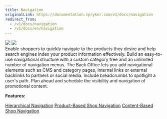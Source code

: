 ```yaml
---
title: Navigation
originalLink: https://documentation.spryker.com/v1/docs/navigation
redirect_from:
  - /v1/docs/navigation
  - /v1/docs/en/navigation
---
```


<div class='feature-text'>
    <div class='feature-images'>
    <img class="light-mode" src="https://spryker.s3.eu-central-1.amazonaws.com/docs/Document+360/Capabilities+icons/light/navigation.svg"/>
    <img class="dark-mode" src="https://spryker.s3.eu-central-1.amazonaws.com/docs/Document+360/Capabilities+icons/dark/navigation.svg"/>
    </div>
    <div class="feature-text-wrap">
Enable shoppers to quickly navigate to the products they desire and help search engines index your product information effectively. Build an easy-to-use navigational structure with a custom category tree and an unlimited number of navigation menus. The Back Office lets you add navigational elements such as CMS and category pages, internal links or external backlinks to partners or social media. Include breadcrumbs to spotlight a user's path. Plan ahead and schedule the visibility and navigation of promotional content.
</div>
</div>

**Features:**
<div>
<a class="feature-link" href="https://documentation.spryker.com/v1/docs/hierarchical-navigation">Hierarchical Navigation</a>    
<a class="feature-link" href="https://documentation.spryker.com/v1/docs/product-based-shop-navigation">Product-Based Shop Navigation</a>
<a class="feature-link" href="https://documentation.spryker.com/v1/docs/content-based-shop-navigation">Content-Based Shop Navigation</a>
</div>
